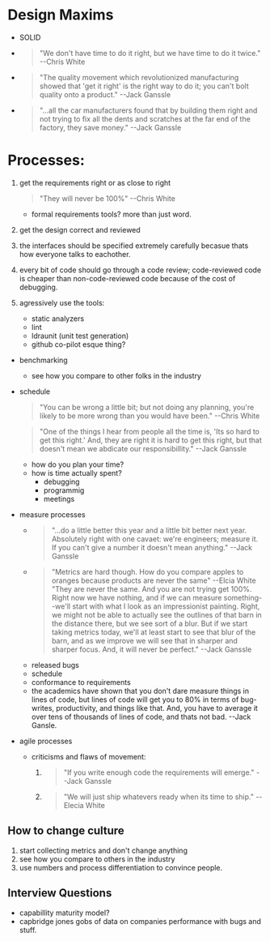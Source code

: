 # Design Maxims
- SOLID
- > "We don't have time to do it right, but we have time to do it twice." --Chris White
- > "The quality movement which revolutionized manufacturing showed that 'get it right' is the 
  right way to do it;  you can't bolt quality onto a product." --Jack Ganssle
- > "...all the car manufacturers found that by building them right and not trying to fix all the 
  dents and scratches at the far end of the factory, they save money." --Jack Ganssle

# Processes:
1. get the requirements right or as close to right
    > "They will never be 100%" --Chris White
    
    - formal requirements tools? more than just word.

2. get the design correct and reviewed

3. the interfaces should be specified extremely carefully becasue thats how everyone talks to 
   eachother.

4. every bit of code should go through a code review;  code-reviewed code is cheaper than 
   non-code-reviewed code because of the cost of debugging.

5. agressively use the tools:
    - static analyzers
    - lint
    - ldraunit (unit test generation)
    - github co-pilot esque thing?

- benchmarking
    - see how you compare to other folks in the industry

- schedule
    > "You can be wrong a little bit;  but not doing any planning, you're likely to be more wrong 
    than you would have been." --Chris White
    
    > "One of the things I hear from people all the time is, 'Its so hard to get this right.' 
    And, they are right it is hard to get this right, but that doesn't mean we abdicate our 
    responsibillity." --Jack Ganssle
    - how do you plan your time?
    - how is time actually spent?
        - debugging
        - programmig
        - meetings
- measure processes
    - > "...do a little better this year and a little bit better next year.  Absolutely right with 
        one cavaet:  we're engineers;  measure it.  If you can't give a number it doesn't mean 
        anything." --Jack Ganssle
    - > "Metrics are hard though.  How do you compare apples to oranges because products are 
        never the same" --Elcia White  
        "They are never the same.  And you are not trying get 100%.  Right now we have nothing, 
        and if we can measure something--we'll start with what I look as an impressionist 
        painting.  Right, we might not be able to actually see the outlines of that barn in the 
        distance there, but we see sort of a blur.  But if we start taking metrics today, we'll 
        at least start to see that blur of the barn, and as we improve we will see that in 
        sharper and sharper focus.  And, it will never be perfect." --Jack Ganssle
    - released bugs
    - schedule
    - conformance to requirements
    - the academics have shown that you don't dare measure things in lines of code, but lines of 
      code will get you to 80% in terms of bug-writes, productivity, and things like that.  And, 
      you have to average it over tens of thousands of lines of code, and thats not bad.  --Jack 
      Gansle.

- agile processes
    - criticisms and flaws of movement:
        1. > "If you write enough code the requirements will emerge." --Jack Ganssle
        2. > "We will just ship whatevers ready when its time to ship." --Elecia White

## How to change culture
1. start collecting metrics and don't change anything
2. see how you compare to others in the industry
3. use numbers and process differentiation to convince people.


## Interview Questions
- capabillity maturity model?
- capbridge jones gobs of data on companies performance with bugs and stuff.
